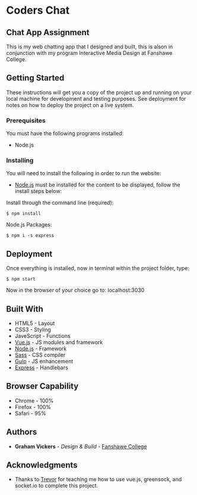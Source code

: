 # Coders Chat
## Chat App Assignment

This is my web chatting app that I designed and built, this is alson in conjunction with my program Interactive Media Design at Fanshawe College. 


## Getting Started

These instructions will get you a copy of the project up and running on your local machine for development and testing purposes. See deployment for notes on how to deploy the project on a live system.

### Prerequisites

You must have the following programs installed: 

* Node.js

### Installing

You will need to install the following in order to run the website:

* [Node.js](https://nodejs.org/en/download/current/) must be installed for the content to be displayed, follow the install steps below:


Install through the command line (required):
```
$ npm install 
```

Node.js Packages:
```
$ npm i -s express
```

## Deployment

Once everything is installed, now in terminal within the project folder, type:

```
$ npm start
```

Now in the browser of your choice go to: localhost:3030

## Built With

* HTML5 - Layout
* CSS3 - Styling
* JaveScript - Functions
* [Vue.js](https://vuejs.org/) - JS modules and framework
* [Node.js](https://nodejs.org/en/) - Framework
* [Sass](https://sass-lang.com/) - CSS compiler
* [Gulp](https://gulpjs.com/) - JS enhancement
* [Express](https://expressjs.com/) - Handlebars 

## Browser Capability 

* Chrome - 100%
* Firefox - 100%
* Safari - 95%

## Authors

* **Graham Vickers** - *Design & Build* - [Fanshawe College](https://github.com/grahamvickers)

## Acknowledgments

* Thanks to [Trevor](https://github.com/Trevor-FanshaweC) for teaching me how to use vue.js, greensock, and socket.io to complete this project.

